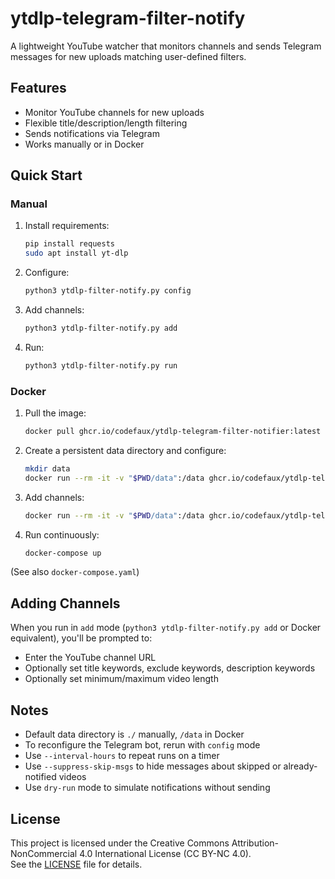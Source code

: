 # ytdlp-telegram-filter-notify

A lightweight YouTube watcher that monitors channels and sends Telegram messages for new uploads matching user-defined filters.

## Features
- Monitor YouTube channels for new uploads
- Flexible title/description/length filtering
- Sends notifications via Telegram
- Works manually or in Docker

## Quick Start

### Manual
1. Install requirements:  
   ```bash
   pip install requests
   sudo apt install yt-dlp
   ```
2. Configure:
   ```bash
   python3 ytdlp-filter-notify.py config
   ```
3. Add channels:
   ```bash
   python3 ytdlp-filter-notify.py add
   ```
4. Run:
   ```bash
   python3 ytdlp-filter-notify.py run
   ```

### Docker
1. Pull the image:
   ```bash
   docker pull ghcr.io/codefaux/ytdlp-telegram-filter-notifier:latest
   ```
2. Create a persistent data directory and configure:
   ```bash
   mkdir data
   docker run --rm -it -v "$PWD/data":/data ghcr.io/codefaux/ytdlp-telegram-filter-notifier config
   ```
3. Add channels:
   ```bash
   docker run --rm -it -v "$PWD/data":/data ghcr.io/codefaux/ytdlp-telegram-filter-notifier add
   ```
4. Run continuously:
   ```bash
   docker-compose up
   ```

(See also `docker-compose.yaml`)

## Adding Channels
When you run in `add` mode (`python3 ytdlp-filter-notify.py add` or Docker equivalent), you'll be prompted to:
- Enter the YouTube channel URL
- Optionally set title keywords, exclude keywords, description keywords
- Optionally set minimum/maximum video length

## Notes
- Default data directory is `./` manually, `/data` in Docker
- To reconfigure the Telegram bot, rerun with `config` mode
- Use `--interval-hours` to repeat runs on a timer
- Use `--suppress-skip-msgs` to hide messages about skipped or already-notified videos
- Use `dry-run` mode to simulate notifications without sending

## License
This project is licensed under the Creative Commons Attribution-NonCommercial 4.0 International License (CC BY-NC 4.0).  
See the [LICENSE](./LICENSE) file for details.

